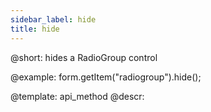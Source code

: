 ```yaml
---
sidebar_label: hide
title: hide
---          
```


@short: hides a RadioGroup control



@example:
form.getItem("radiogroup").hide(); 


@template: api_method
@descr:


